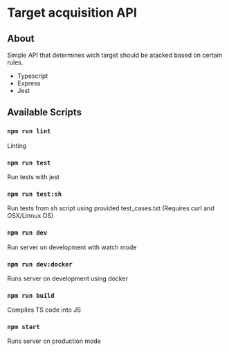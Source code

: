 # Target acquisition API

## About
Simple API that determines wich target should be atacked based on certain rules.

 - Typescript
 - Express
 - Jest

## Available Scripts


### `npm run lint`
Linting

### `npm run test`
Run tests with jest

### `npm run test:sh`
Run tests from sh script using provided test_cases.txt (Requires curl and OSX/Linnux OS)

### `npm run dev`
Run server on development with watch mode

### `npm run dev:docker`
Runs server on development using docker

### `npm run build`
Compiles TS code into JS

### `npm start`
Runs server on production mode

